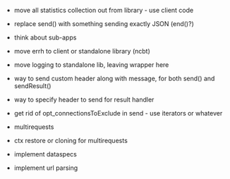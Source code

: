 * move all statistics collection out from library - use client code
* replace send() with something sending exactly JSON (end()?)

* think about sub-apps

* move errh to client or standalone library (ncbt)
* move logging to standalone lib, leaving wrapper here

* way to send custom header along with message, for both send() and sendResult()
* way to specify header to send for result handler
* get rid of opt_connectionsToExclude in send - use iterators or whatever

* multirequests
* ctx restore or cloning for multirequests

* implement dataspecs
* implement url parsing

